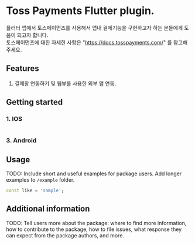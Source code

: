<!--
This README describes the package. If you publish this package to pub.dev,
this README's contents appear on the landing page for your package.

For information about how to write a good package README, see the guide for
[writing package pages](https://dart.dev/guides/libraries/writing-package-pages).

For general information about developing packages, see the Dart guide for
[creating packages](https://dart.dev/guides/libraries/create-library-packages)
and the Flutter guide for
[developing packages and plugins](https://flutter.dev/developing-packages).
-->

# Toss Payments Flutter plugin.

플러터 앱에서 토스페이먼츠를 사용해서 앱내 결제기능을 구현하고자 하는 분들에게 도움이 되고자 합니다.    
토스페이먼츠에 대한 자세한 사항은 "https://docs.tosspayments.com/" 를 참고해주세요.

## Features

1. 결제창 연동하기 및 웹뷰를 사용한 외부 앱 연동.

## Getting started
### 1. IOS
  
  ```dart
  ```
  
### 3. Android

## Usage

TODO: Include short and useful examples for package users. Add longer examples
to `/example` folder. 

```dart
const like = 'sample';
```

## Additional information

TODO: Tell users more about the package: where to find more information, how to 
contribute to the package, how to file issues, what response they can expect 
from the package authors, and more.
